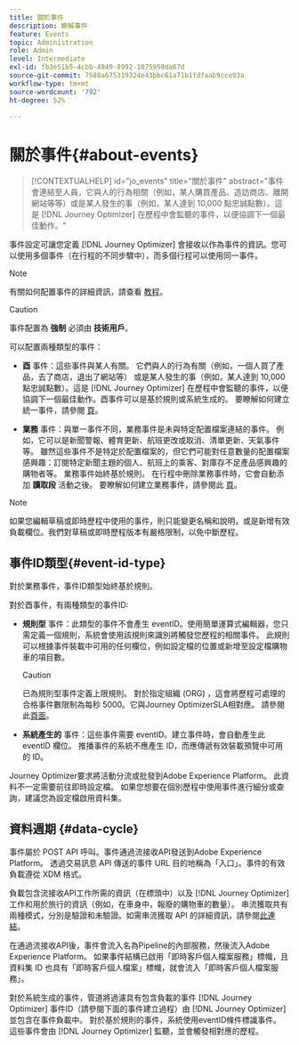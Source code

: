 ```yaml
---
title: 關於事件
description: 瞭解事件
feature: Events
topic: Administration
role: Admin
level: Intermediate
exl-id: fb3e51b5-4cbb-4949-8992-1075959da67d
source-git-commit: 7588a675319324e43bbc61a71b1fdfaab9cce93a
workflow-type: tm+mt
source-wordcount: '792'
ht-degree: 52%

---
```


# 關於事件{#about-events}

>[!CONTEXTUALHELP]
>id="jo_events"
>title="關於事件"
>abstract="事件會連結至人員，它與人的行為相關（例如，某人購買產品、造訪商店、離開網站等等）或是某人發生的事（例如，某人達到 10,000 點忠誠點數）。這是 [!DNL Journey Optimizer] 在歷程中會監聽的事件，以便協調下一個最佳動作。"

事件設定可讓您定義 [!DNL Journey Optimizer] 會接收以作為事件的資訊。您可以使用多個事件（在行程的不同步驟中），而多個行程可以使用同一事件。

>[!NOTE]
>
>有關如何配置事件的詳細資訊，請查看 [教程](https://experienceleague.adobe.com/docs/journey-optimizer-learn/tutorials/create-journeys/use-case-business-event.html)。

>[!CAUTION]
>
>事件配置為 **強制** 必須由 **技術用戶**。

可以配置兩種類型的事件：

* **酉** 事件：這些事件與某人有關。 它們與人的行為有關（例如，一個人買了產品，去了商店，退出了網站等） 或是某人發生的事（例如，某人達到 10,000 點忠誠點數）。這是 [!DNL Journey Optimizer] 在歷程中會監聽的事件，以便協調下一個最佳動作。酉事件可以是基於規則或系統生成的。 要瞭解如何建立統一事件，請參閱 [頁](../event/about-creating.md)。

* **業務** 事件：與單一事件不同，業務事件是未與特定配置檔案連結的事件。 例如，它可以是新聞警報、體育更新、航班更改或取消、清單更新、天氣事件等。 雖然這些事件不是特定於配置檔案的，但它們可能對任意數量的配置檔案感興趣：訂閱特定新聞主題的個人、航班上的乘客、對庫存不足產品感興趣的購物者等。 業務事件始終基於規則。 在行程中刪除業務事件時，它會自動添加 **讀取段** 活動之後。 要瞭解如何建立業務事件，請參閱此 [頁](../event/about-creating-business.md)。


>[!NOTE]
>
>如果您編輯草稿或即時歷程中使用的事件，則只能變更名稱和說明，或是新增有效負載欄位。我們對草稿或即時歷程版本有嚴格限制，以免中斷歷程。

## 事件ID類型{#event-id-type}

對於業務事件，事件ID類型始終基於規則。

對於酉事件，有兩種類型的事件ID:

* **規則型** 事件：此類型的事件不會產生 eventID。使用簡單運算式編輯器，您只需定義一個規則，系統會使用該規則來識別將觸發您歷程的相關事件。 此規則可以根據事件裝載中可用的任何欄位，例如設定檔的位置或新增至設定檔購物車的項目數。

   >[!CAUTION]
   >
   >已為規則型事件定義上限規則。 對於指定組織 (ORG) ，這會將歷程可處理的合格事件數限制為每秒 5000。它與Journey OptimizerSLA相對應。 請參閱此[頁面](https://helpx.adobe.com/tw/legal/product-descriptions/journey-orchestration.html)。

* **系統產生的** 事件：這些事件需要 eventID。建立事件時，會自動產生此 eventID 欄位。 推播事件的系統不應產生 ID，而應傳遞有效裝載預覽中可用的 ID。

Journey Optimizer要求將活動分流或批發到Adobe Experience Platform。 此資料不一定需要前往即時設定檔。 如果您想要在個別歷程中使用事件進行細分或查詢，建議您為設定檔啟用資料集。

## 資料週期 {#data-cycle}

事件屬於 POST API 呼叫。事件通過流接收API發送到Adobe Experience Platform。 透過交易訊息 API 傳送的事件 URL 目的地稱為「入口」。事件的有效負載遵從 XDM 格式。

負載包含流接收API工作所需的資訊（在標頭中）以及 [!DNL Journey Optimizer] 工作和用於旅行的資訊（例如，在車身中，報廢的購物車的數量）。 串流獲取共有兩種模式，分別是驗證和未驗證。如需串流獲取 API 的詳細資訊，請參閱[此連結](https://experienceleague.adobe.com/docs/experience-platform/xdm/api/getting-started.html?lang=zh-Hant)。

在通過流接收API後，事件會流入名為Pipeline的內部服務，然後流入Adobe Experience Platform。 如果事件結構已啟用「即時客戶個人檔案服務」標幟，且資料集 ID 也具有「即時客戶個人檔案」標幟，就會流入「即時客戶個人檔案服務」。

對於系統生成的事件，管道將過濾具有包含負載的事件 [!DNL Journey Optimizer] 事件ID（請參閱下面的事件建立過程）由 [!DNL Journey Optimizer] 並包含在事件負載中。 對於基於規則的事件，系統使用eventID條件標識事件。 這些事件會由 [!DNL Journey Optimizer] 監聽，並會觸發相對應的歷程。
